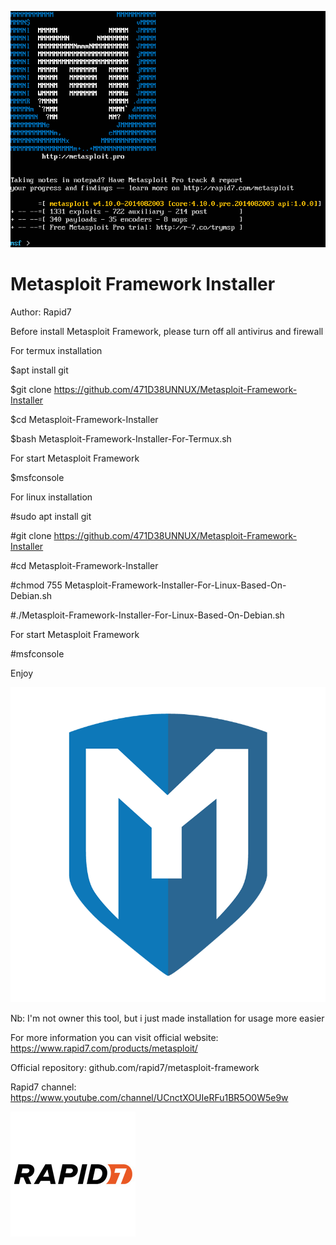 ![](Metasploit-1.png)

# Metasploit Framework Installer

Author: Rapid7

Before install Metasploit Framework, please turn off all antivirus and firewall

For termux installation

$apt install git

$git clone https://github.com/471D38UNNUX/Metasploit-Framework-Installer

$cd Metasploit-Framework-Installer

$bash Metasploit-Framework-Installer-For-Termux.sh

For start Metasploit Framework

$msfconsole

For linux installation

#sudo apt install git

#git clone https://github.com/471D38UNNUX/Metasploit-Framework-Installer

#cd Metasploit-Framework-Installer

#chmod 755 Metasploit-Framework-Installer-For-Linux-Based-On-Debian.sh

#./Metasploit-Framework-Installer-For-Linux-Based-On-Debian.sh

For start Metasploit Framework

#msfconsole

Enjoy

![](fery_metasploit.png)

Nb: I'm not owner this tool, but i just made installation for usage more easier

For more information you can visit official website: https://www.rapid7.com/products/metasploit/

Official repository: github.com/rapid7/metasploit-framework

Rapid7 channel: https://www.youtube.com/channel/UCnctXOUIeRFu1BR5O0W5e9w

![](rapid7-logo.jpg)
